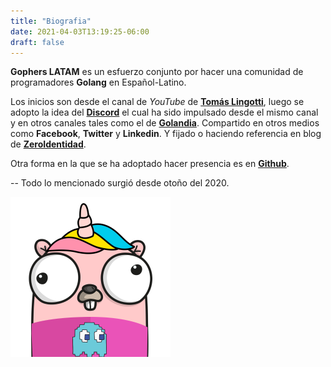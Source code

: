 ```yaml
---
title: "Biografia"
date: 2021-04-03T13:19:25-06:00
draft: false
---
```


**Gophers LATAM** es un esfuerzo conjunto por hacer una comunidad de programadores **Golang** en Español-Latino.

Los inicios son desde el canal de *YouTube* de [**Tomás Lingotti**](https://www.youtube.com/c/tomaslingotti), luego se adopto la idea del [**Discord**](https://discord.io/go-latam) el cual ha sido impulsado desde el mismo canal y en otros canales tales como el de [**Golandia**](https://www.youtube.com/c/Golandia). Compartido en otros medios como **Facebook**, **Twitter** y **Linkedin**. Y fijado o haciendo referencia en blog de [**ZeroIdentidad**](https://awebytes.wordpress.com/).

Otra forma en la que se ha adoptado hacer presencia es en [**Github**](https://github.com/gophers-latam).

-- Todo lo mencionado surgió desde otoño del 2020.

![Gornio](/assets/awesome.png)
